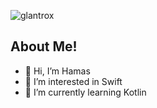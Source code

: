 
![glantrox](https://cdn.discordapp.com/attachments/929387503935434802/1016324785099251813/banner_github.png)


## About Me!
- 👋 Hi, I’m Hamas
- 👀 I’m interested in Swift
- 🌱 I’m currently learning Kotlin


<!---
Izan2020/Izan2020 is a ✨ special ✨ repository because its `README.md` (this file) appears on your GitHub profile.
You can click the Preview link to take a look at your changes.
--->
